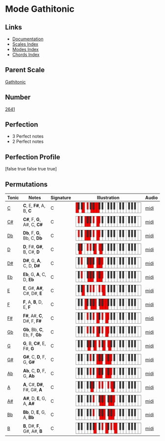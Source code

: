 # Mode Gathitonic

## Links

- [Documentation](index.md)
- [Scales Index](Scales.md)
- [Modes Index](Modes.md)
- [Chords Index](Chords.md)

## Parent Scale

[Gathitonic](ScaleGathitonic.md)

## Number

[2641](https://ianring.com/musictheory/scales/2641)

## Perfection

- 3 Perfect notes
- 2 Perfect notes

## Perfection Profile

[false true false true true]

## Permutations

| Tonic | Notes | Signature | Illustration | Audio |
|-------|-------|-----------|--------------|-------|
| [C](ModeCNaturalGathitonic.md) | **C**, E, **F#**, A, B, **C** | C | ![CNaturalGathitonic](ModeCNaturalGathitonic.png) | [midi](https://github.com/edipermadi/music/blob/main/docs/ModeCNaturalGathitonic.mid?raw=true) |
| [C#](ModeCSharpGathitonic.md) | **C#**, F, **G**, A#, C, **C#** | C | ![CSharpGathitonic](ModeCSharpGathitonic.png) | [midi](https://github.com/edipermadi/music/blob/main/docs/ModeCSharpGathitonic.mid?raw=true) |
| [Db](ModeDFlatGathitonic.md) | **Db**, F, **G**, Bb, C, **Db** | C | ![DFlatGathitonic](ModeDFlatGathitonic.png) | [midi](https://github.com/edipermadi/music/blob/main/docs/ModeDFlatGathitonic.mid?raw=true) |
| [D](ModeDNaturalGathitonic.md) | **D**, F#, **G#**, B, C#, **D** | C | ![DNaturalGathitonic](ModeDNaturalGathitonic.png) | [midi](https://github.com/edipermadi/music/blob/main/docs/ModeDNaturalGathitonic.mid?raw=true) |
| [D#](ModeDSharpGathitonic.md) | **D#**, G, **A**, C, D, **D#** | C | ![DSharpGathitonic](ModeDSharpGathitonic.png) | [midi](https://github.com/edipermadi/music/blob/main/docs/ModeDSharpGathitonic.mid?raw=true) |
| [Eb](ModeEFlatGathitonic.md) | **Eb**, G, **A**, C, D, **Eb** | C | ![EFlatGathitonic](ModeEFlatGathitonic.png) | [midi](https://github.com/edipermadi/music/blob/main/docs/ModeEFlatGathitonic.mid?raw=true) |
| [E](ModeENaturalGathitonic.md) | **E**, G#, **A#**, C#, D#, **E** | C | ![ENaturalGathitonic](ModeENaturalGathitonic.png) | [midi](https://github.com/edipermadi/music/blob/main/docs/ModeENaturalGathitonic.mid?raw=true) |
| [F](ModeFNaturalGathitonic.md) | **F**, A, **B**, D, E, **F** | C | ![FNaturalGathitonic](ModeFNaturalGathitonic.png) | [midi](https://github.com/edipermadi/music/blob/main/docs/ModeFNaturalGathitonic.mid?raw=true) |
| [F#](ModeFSharpGathitonic.md) | **F#**, A#, **C**, D#, F, **F#** | C | ![FSharpGathitonic](ModeFSharpGathitonic.png) | [midi](https://github.com/edipermadi/music/blob/main/docs/ModeFSharpGathitonic.mid?raw=true) |
| [Gb](ModeGFlatGathitonic.md) | **Gb**, Bb, **C**, Eb, F, **Gb** | C | ![GFlatGathitonic](ModeGFlatGathitonic.png) | [midi](https://github.com/edipermadi/music/blob/main/docs/ModeGFlatGathitonic.mid?raw=true) |
| [G](ModeGNaturalGathitonic.md) | **G**, B, **C#**, E, F#, **G** | C | ![GNaturalGathitonic](ModeGNaturalGathitonic.png) | [midi](https://github.com/edipermadi/music/blob/main/docs/ModeGNaturalGathitonic.mid?raw=true) |
| [G#](ModeGSharpGathitonic.md) | **G#**, C, **D**, F, G, **G#** | C | ![GSharpGathitonic](ModeGSharpGathitonic.png) | [midi](https://github.com/edipermadi/music/blob/main/docs/ModeGSharpGathitonic.mid?raw=true) |
| [Ab](ModeAFlatGathitonic.md) | **Ab**, C, **D**, F, G, **Ab** | C | ![AFlatGathitonic](ModeAFlatGathitonic.png) | [midi](https://github.com/edipermadi/music/blob/main/docs/ModeAFlatGathitonic.mid?raw=true) |
| [A](ModeANaturalGathitonic.md) | **A**, C#, **D#**, F#, G#, **A** | C | ![ANaturalGathitonic](ModeANaturalGathitonic.png) | [midi](https://github.com/edipermadi/music/blob/main/docs/ModeANaturalGathitonic.mid?raw=true) |
| [A#](ModeASharpGathitonic.md) | **A#**, D, **E**, G, A, **A#** | C | ![ASharpGathitonic](ModeASharpGathitonic.png) | [midi](https://github.com/edipermadi/music/blob/main/docs/ModeASharpGathitonic.mid?raw=true) |
| [Bb](ModeBFlatGathitonic.md) | **Bb**, D, **E**, G, A, **Bb** | C | ![BFlatGathitonic](ModeBFlatGathitonic.png) | [midi](https://github.com/edipermadi/music/blob/main/docs/ModeBFlatGathitonic.mid?raw=true) |
| [B](ModeBNaturalGathitonic.md) | **B**, D#, **F**, G#, A#, **B** | C | ![BNaturalGathitonic](ModeBNaturalGathitonic.png) | [midi](https://github.com/edipermadi/music/blob/main/docs/ModeBNaturalGathitonic.mid?raw=true) |
